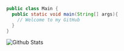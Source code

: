 ```java
public class Main {  
  public static void main(String[] args){
    // Welcome to my GitHub
  }
}
```

<img align="left" alt="Github Stats" src="https://github-readme-stats.vercel.app/api?username=aaron-akhtar&show_icons=true&hide_border=true" />
